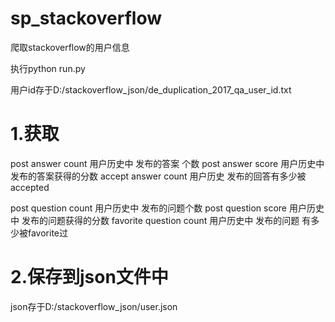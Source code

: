 # sp_stackoverflow
爬取stackoverflow的用户信息

执行python run.py

用户id存于D:/stackoverflow_json/de_duplication_2017_qa_user_id.txt

# 1.获取
post answer count 用户历史中       发布的答案 个数
post answer score 用户历史中       发布的答案获得的分数
accept answer count 用户历史       发布的回答有多少被accepted

post question count       用户历史中 发布的问题个数
post question score       用户历史中 发布的问题获得的分数
favorite question count   用户历史中 发布的问题 有多少被favorite过

# 2.保存到json文件中
json存于D:/stackoverflow_json/user.json
